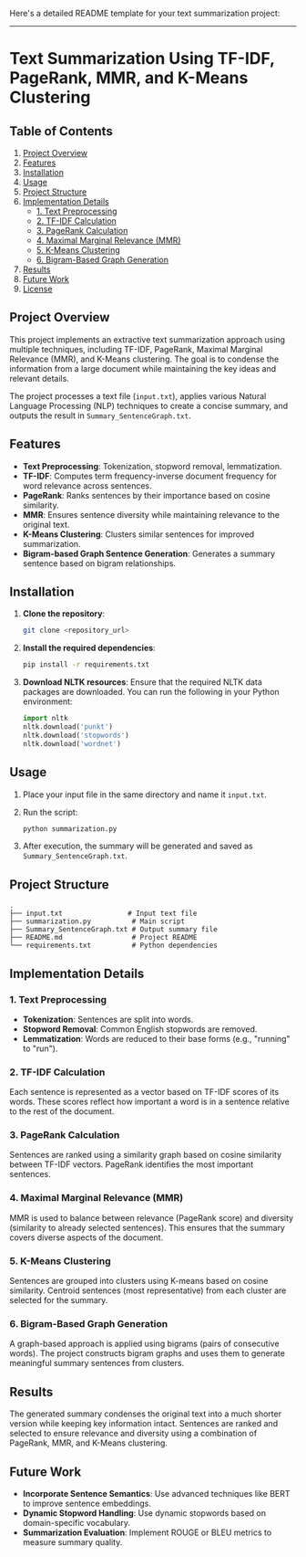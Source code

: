 Here's a detailed README template for your text summarization project:

---

# Text Summarization Using TF-IDF, PageRank, MMR, and K-Means Clustering

## Table of Contents
1. [Project Overview](#project-overview)
2. [Features](#features)
3. [Installation](#installation)
4. [Usage](#usage)
5. [Project Structure](#project-structure)
6. [Implementation Details](#implementation-details)
   - [1. Text Preprocessing](#1-text-preprocessing)
   - [2. TF-IDF Calculation](#2-tf-idf-calculation)
   - [3. PageRank Calculation](#3-pagerank-calculation)
   - [4. Maximal Marginal Relevance (MMR)](#4-maximal-marginal-relevance-mmr)
   - [5. K-Means Clustering](#5-k-means-clustering)
   - [6. Bigram-Based Graph Generation](#6-bigram-based-graph-generation)
7. [Results](#results)
8. [Future Work](#future-work)
9. [License](#license)

## Project Overview

This project implements an extractive text summarization approach using multiple techniques, including TF-IDF, PageRank, Maximal Marginal Relevance (MMR), and K-Means clustering. The goal is to condense the information from a large document while maintaining the key ideas and relevant details.

The project processes a text file (`input.txt`), applies various Natural Language Processing (NLP) techniques to create a concise summary, and outputs the result in `Summary_SentenceGraph.txt`.

## Features

- **Text Preprocessing**: Tokenization, stopword removal, lemmatization.
- **TF-IDF**: Computes term frequency-inverse document frequency for word relevance across sentences.
- **PageRank**: Ranks sentences by their importance based on cosine similarity.
- **MMR**: Ensures sentence diversity while maintaining relevance to the original text.
- **K-Means Clustering**: Clusters similar sentences for improved summarization.
- **Bigram-based Graph Sentence Generation**: Generates a summary sentence based on bigram relationships.

## Installation

1. **Clone the repository**:
   ```bash
   git clone <repository_url>
   ```

2. **Install the required dependencies**:
   ```bash
   pip install -r requirements.txt
   ```

3. **Download NLTK resources**:
   Ensure that the required NLTK data packages are downloaded. You can run the following in your Python environment:
   ```python
   import nltk
   nltk.download('punkt')
   nltk.download('stopwords')
   nltk.download('wordnet')
   ```

## Usage

1. Place your input file in the same directory and name it `input.txt`.

2. Run the script:
   ```bash
   python summarization.py
   ```

3. After execution, the summary will be generated and saved as `Summary_SentenceGraph.txt`.

## Project Structure

```
.
├── input.txt                # Input text file
├── summarization.py          # Main script
├── Summary_SentenceGraph.txt # Output summary file
├── README.md                 # Project README
└── requirements.txt          # Python dependencies
```

## Implementation Details

### 1. Text Preprocessing
- **Tokenization**: Sentences are split into words.
- **Stopword Removal**: Common English stopwords are removed.
- **Lemmatization**: Words are reduced to their base forms (e.g., "running" to "run").

### 2. TF-IDF Calculation
Each sentence is represented as a vector based on TF-IDF scores of its words. These scores reflect how important a word is in a sentence relative to the rest of the document.

### 3. PageRank Calculation
Sentences are ranked using a similarity graph based on cosine similarity between TF-IDF vectors. PageRank identifies the most important sentences.

### 4. Maximal Marginal Relevance (MMR)
MMR is used to balance between relevance (PageRank score) and diversity (similarity to already selected sentences). This ensures that the summary covers diverse aspects of the document.

### 5. K-Means Clustering
Sentences are grouped into clusters using K-means based on cosine similarity. Centroid sentences (most representative) from each cluster are selected for the summary.

### 6. Bigram-Based Graph Generation
A graph-based approach is applied using bigrams (pairs of consecutive words). The project constructs bigram graphs and uses them to generate meaningful summary sentences from clusters.

## Results

The generated summary condenses the original text into a much shorter version while keeping key information intact. Sentences are ranked and selected to ensure relevance and diversity using a combination of PageRank, MMR, and K-Means clustering.

## Future Work

- **Incorporate Sentence Semantics**: Use advanced techniques like BERT to improve sentence embeddings.
- **Dynamic Stopword Handling**: Use dynamic stopwords based on domain-specific vocabulary.
- **Summarization Evaluation**: Implement ROUGE or BLEU metrics to measure summary quality.
